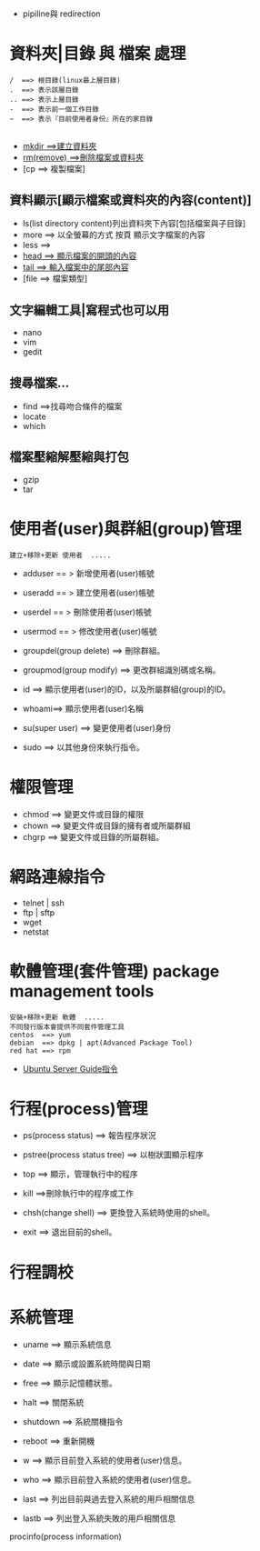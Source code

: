 #
```
```

- pipiline與 redirection


# 資料夾|目錄 與 檔案 處理
```
/  ==> 根目錄(linux最上層目錄)
.  ==> 表示該層目錄
.. ==> 表示上層目錄
-  ==> 表示前一個工作目錄
~  ==> 表示『目前使用者身份』所在的家目錄
```
## 
- [mkdir ==>建立資料夾]()
- [rm(remove) ==>刪除檔案或資料夾]()
- [cp ==> 複製檔案]

## 資料顯示[顯示檔案或資料夾的內容(content)]

- ls(list directory content)列出資料夾下內容[包括檔案與子目錄]
- more ==> 以全螢幕的方式 按頁 顯示文字檔案的內容
- less ==>
- [head ==> 顯示檔案的開頭的內容]()
- [tail ==> 輸入檔案中的尾部內容]()
- [file ==> 檔案類型]


## 文字編輯工具|寫程式也可以用
- nano
- vim
- gedit

## 搜尋檔案...
- find ==>找尋吻合條件的檔案
- locate
- which

## 檔案壓縮解壓縮與打包
- gzip
- tar

# 使用者(user)與群組(group)管理
```
建立+移除+更新 使用者  .....
```
- adduser == > 新增使用者(user)帳號

- useradd == > 建立使用者(user)帳號
- userdel == > 刪除使用者(user)帳號
- usermod == > 修改使用者(user)帳號


- groupdel(group delete) ==> 刪除群組。
- groupmod(group modify) ==> 更改群組識別碼或名稱。


- id ==> 顯示使用者(user)的ID，以及所屬群組(group)的ID。
- whoami==> 顯示使用者(user)名稱


- su(super user) ==> 變更使用者(user)身份
- sudo ==> 以其他身份來執行指令。


# 權限管理

- chmod ==> 變更文件或目錄的權限
- chown ==> 變更文件或目錄的擁有者或所屬群組
- chgrp ==> 變更文件或目錄的所屬群組。

# 網路連線指令

- telnet | ssh
- ftp | sftp
- wget
- netstat

# 軟體管理(套件管理) package management tools
```
安裝+移除+更新 軟體  .....
不同發行版本會提供不同套件管理工具
centos  ==> yum
debian  ==> dpkg | apt(Advanced Package Tool)
red hat ==> rpm
```

- [Ubuntu Server Guide指令](https://ubuntu.com/server/docs)

# 行程(process)管理

- ps(process status) ==> 報告程序狀況
- pstree(process status tree) ==> 以樹狀圖顯示程序
- top  ==> 顯示，管理執行中的程序

- kill ==>刪除執行中的程序或工作

- chsh(change shell) ==> 更換登入系統時使用的shell。
- exit ==> 退出目前的shell。

# 行程調校

# 系統管理

- uname ==> 顯示系統信息

- date ==> 顯示或設置系統時間與日期

- free ==> 顯示記憶體狀態。

- halt ==> 關閉系統
- shutdown ==> 系統關機指令
- reboot ==> 重新開機



- w   ==> 顯示目前登入系統的使用者(user)信息。
- who ==> 顯示目前登入系統的使用者(user)信息。

- last ==> 列出目前與過去登入系統的用戶相關信息
- lastb ==> 列出登入系統失敗的用戶相關信息

procinfo(process information)




